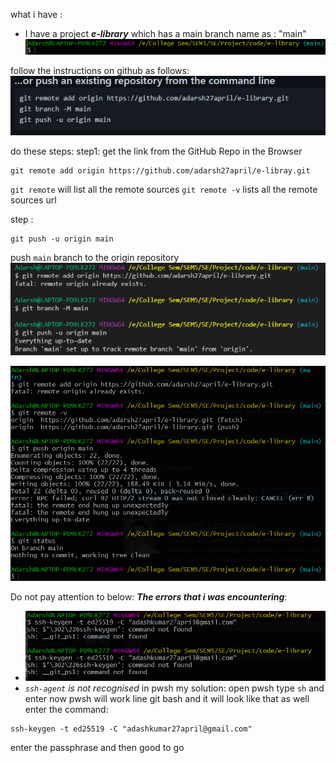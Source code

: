what i have :
* I have a project ***e-library*** which has a main branch name as : "main"
![5265980456aa1c9ee75410b1895ceb0a.png](../_resources/5265980456aa1c9ee75410b1895ceb0a.png)
 
 follow the instructions on github as follows:
 ![1dcf41b059d049e9089b091cfd22c657.png](../_resources/1dcf41b059d049e9089b091cfd22c657.png)

do these steps: 
step1:
get the link from the GitHub Repo in the Browser
```
git remote add origin https://github.com/adarsh27april/e-libray.git
```

`git remote`  will list all the remote sources
`git remote -v` lists all the remote sources url


step :
```
git push -u origin main
```
push `main` branch to the origin repository
![250961d472abc6ef7a1d65189aabfd08.png](../_resources/250961d472abc6ef7a1d65189aabfd08.png)

![672c12916f64e5cc1926a6c7955a3412.png](../_resources/672c12916f64e5cc1926a6c7955a3412.png)


Do not pay attention to below: 
***The errors that i was encountering***:
* ![a3b04bac72e0a29e8cd7caa8daf069c8.png](../_resources/a3b04bac72e0a29e8cd7caa8daf069c8.png)
* *`ssh-agent` is not recognised* in pwsh
my solution:
open pwsh
type `sh` and enter
now pwsh will work line git bash and it will look like that as well
enter the command: 
```
ssh-keygen -t ed25519 -C "adashkumar27april@gmail.com"
```
enter the passphrase and then good to go
